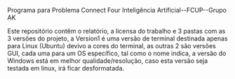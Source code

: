 Programa para Problema Connect Four
Inteligência Artificial--FCUP--Grupo AK



Este repositório contêm o relatório, a licensa do  trabalho e 3 pastas com as 3 versões do projeto, a Version1 é uma versão de terminal destinada apenas para Linux (Ubuntu) devivo a cores do terminal, as outras 2 são versões GUI, cada uma para um OS específico, tal como o nome indica, a versão do Windows está em melhor qualidade/resolução, caso esta versão seja testada em linux, irá ficar desformatada.
